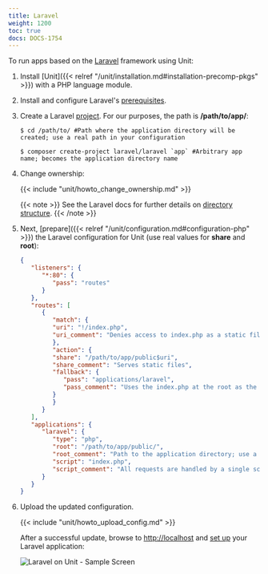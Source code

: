 ```yaml
---
title: Laravel
weight: 1200
toc: true
docs: DOCS-1754
---
```


To run apps based on the [Laravel](https://laravel.com) framework using Unit:

1. Install [Unit]({{< relref "/unit/installation.md#installation-precomp-pkgs" >}}) with a PHP language module.

2. Install and configure Laravel's [prerequisites](https://laravel.com/docs/deployment#server-requirements).

3. Create a Laravel [project](https://laravel.com/docs/installation#creating-a-laravel-project).
   For our purposes, the path is **/path/to/app/**:

   ```console
   $ cd /path/to/ #Path where the application directory will be created; use a real path in your configuration
   ```

   ```console
   $ composer create-project laravel/laravel `app` #Arbitrary app name; becomes the application directory name
   ```

4. Change ownership:

   {{< include "unit/howto_change_ownership.md" >}}

   {{< note >}}
   See the Laravel docs for further details on [directory structure](https://laravel.com/docs/structure).
   {{< /note >}}

5. Next, [prepare]({{< relref "/unit/configuration.md#configuration-php" >}}) the Laravel configuration for
   Unit (use real values for **share** and **root**):

   ```json
   {
      "listeners": {
         "*:80": {
            "pass": "routes"
         }
      },
      "routes": [
         {
            "match": {
            "uri": "!/index.php",
            "uri_comment": "Denies access to index.php as a static file"
            },
            "action": {
            "share": "/path/to/app/public$uri",
            "share_comment": "Serves static files",
            "fallback": {
               "pass": "applications/laravel",
               "pass_comment": "Uses the index.php at the root as the last resort"
            }
            }
         }
      ],
      "applications": {
         "laravel": {
            "type": "php",
            "root": "/path/to/app/public/",
            "root_comment": "Path to the application directory; use a real path in your configuration",
            "script": "index.php",
            "script_comment": "All requests are handled by a single script"
         }
      }
   }
   ```

6. Upload the updated configuration.

   {{< include "unit/howto_upload_config.md" >}}

   After a successful update, browse to <http://localhost> and [set up](https://laravel.com/docs/configuration) your Laravel application:

   ![Laravel on Unit - Sample Screen](/unit/images/laravel.png)

